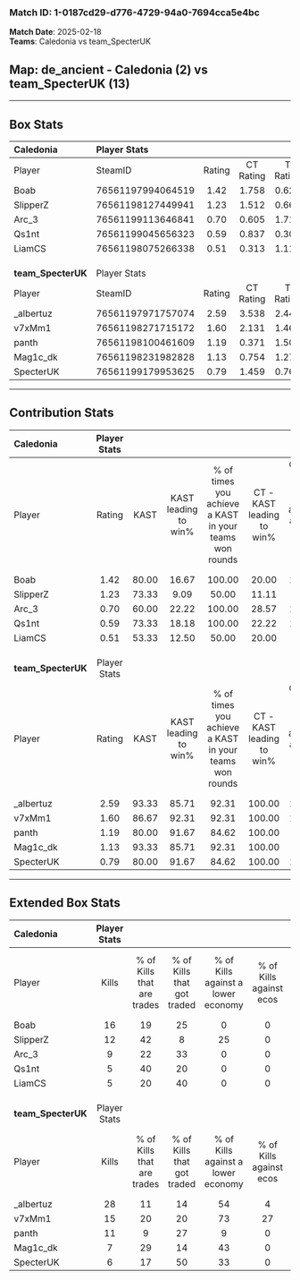 ### Match ID: 1-0187cd29-d776-4729-94a0-7694cca5e4bc  
**Match Date**: 2025-02-18  
**Teams**: Caledonia vs team_SpecterUK  

## **Map**: de_ancient - Caledonia (2) vs team_SpecterUK (13)  
---  

## Box Stats  

| **Caledonia**      | Player Stats      |        |           |          |       |       |       |         |        |      |     |
| :- | :- | :-: | :-: | :-: | :-: | :-: | :-: | :-: | :-: | :-: | :-: |
| Player             | SteamID           | Rating | CT Rating | T Rating | KAST  |  ADR  | Kills | Assists | Deaths | K/D  | HS% |
| Boab               | 76561197994064519 |  1.42  |   1.758   |  0.625   | 80.00 | 95.3  |  16   |    2    |   13   | 1.23 | 25  |
| SlipperZ           | 76561198127449941 |  1.23  |   1.512   |  0.669   | 73.33 | 119.6 |  12   |    8    |   14   | 0.86 | 25  |
| Arc_3              | 76561199113646841 |  0.70  |   0.605   |  1.717   | 60.00 | 61.7  |   9   |    3    |   15   | 0.60 | 55  |
| Qs1nt              | 76561199045656323 |  0.59  |   0.837   |  0.300   | 73.33 | 35.8  |   5   |    2    |   12   | 0.42 | 40  |
| LiamCS             | 76561198075266338 |  0.51  |   0.313   |  1.118   | 53.33 | 64.3  |   5   |    4    |   13   | 0.38 | 40  |
|                    |                   |        |           |          |       |       |       |         |        |      |     |
|                    |                   |        |           |          |       |       |       |         |        |      |     |
|                    |                   |        |           |          |       |       |       |         |        |      |     |
| **team_SpecterUK** | Player Stats      |        |           |          |       |       |       |         |        |      |     |
| Player             | SteamID           | Rating | CT Rating | T Rating | KAST  |  ADR  | Kills | Assists | Deaths | K/D  | HS% |
| _albertuz          | 76561197971757074 |  2.59  |   3.538   |  2.443   | 93.33 | 168.9 |  28   |    2    |   9    | 3.11 | 78  |
| v7xMm1             | 76561198271715172 |  1.60  |   2.131   |  1.465   | 86.67 | 104.7 |  15   |    9    |   10   | 1.50 | 53  |
| panth              | 76561198100461609 |  1.19  |   0.371   |  1.505   | 80.00 | 66.9  |  11   |    2    |   9    | 1.22 | 54  |
| Mag1c_dk           | 76561198231982828 |  1.13  |   0.754   |  1.277   | 93.33 | 63.9  |   7   |   10    |   8    | 0.88 | 28  |
| SpecterUK          | 76561199179953625 |  0.79  |   1.459   |  0.760   | 80.00 | 49.9  |   6   |    5    |   11   | 0.55 | 50  |
---  

## Contribution Stats  

| **Caledonia**      | Player Stats |       |                      |                                                        |                           |                                                             |                          |                                                            |
| :- | :-: | :-: | :-: | :-: | :-: | :-: | :-: | :-: |
| Player             |    Rating    | KAST  | KAST leading to win% | % of times you achieve a KAST in your teams won rounds | CT - KAST leading to win% | CT - % of times you achieve a KAST in your teams won rounds | T - KAST leading to win% | T - % of times you achieve a KAST in your teams won rounds |
| Boab               |     1.42     | 80.00 |        16.67         |                         100.00                         |           20.00           |                           100.00                            |           0.00           |                            0.00                            |
| SlipperZ           |     1.23     | 73.33 |         9.09         |                         50.00                          |           11.11           |                            50.00                            |           0.00           |                            0.00                            |
| Arc_3              |     0.70     | 60.00 |        22.22         |                         100.00                         |           28.57           |                           100.00                            |           0.00           |                            0.00                            |
| Qs1nt              |     0.59     | 73.33 |        18.18         |                         100.00                         |           22.22           |                           100.00                            |           0.00           |                            0.00                            |
| LiamCS             |     0.51     | 53.33 |        12.50         |                         50.00                          |           20.00           |                            50.00                            |           0.00           |                            0.00                            |
|                    |              |       |                      |                                                        |                           |                                                             |                          |                                                            |
|                    |              |       |                      |                                                        |                           |                                                             |                          |                                                            |
|                    |              |       |                      |                                                        |                           |                                                             |                          |                                                            |
| **team_SpecterUK** | Player Stats |       |                      |                                                        |                           |                                                             |                          |                                                            |
| Player             |    Rating    | KAST  | KAST leading to win% | % of times you achieve a KAST in your teams won rounds | CT - KAST leading to win% | CT - % of times you achieve a KAST in your teams won rounds | T - KAST leading to win% | T - % of times you achieve a KAST in your teams won rounds |
| _albertuz          |     2.59     | 93.33 |        85.71         |                         92.31                          |          100.00           |                           100.00                            |          81.82           |                           90.00                            |
| v7xMm1             |     1.60     | 86.67 |        92.31         |                         92.31                          |          100.00           |                           100.00                            |          90.00           |                           90.00                            |
| panth              |     1.19     | 80.00 |        91.67         |                         84.62                          |          100.00           |                            66.67                            |          90.00           |                           90.00                            |
| Mag1c_dk           |     1.13     | 93.33 |        85.71         |                         92.31                          |          100.00           |                            66.67                            |          83.33           |                           100.00                           |
| SpecterUK          |     0.79     | 80.00 |        91.67         |                         84.62                          |          100.00           |                           100.00                            |          88.89           |                           80.00                            |
---  

## Extended Box Stats  

| **Caledonia**      | Player Stats |                            |                            |                                    |                         |                              |                                 |        |                             |                                     |                          |                               |                            |
| :- | :-: | :-: | :-: | :-: | :-: | :-: | :-: | :-: | :-: | :-: | :-: | :-: | :-: |
| Player             |    Kills     | % of Kills that are trades | % of Kills that got traded | % of Kills against a lower economy | % of Kills against ecos | % of Kills that are flawless | % of Kills that are close duels | Deaths | % of Deaths that get traded | % of Deaths against a lower economy | % of Deaths against ecos | % of Deaths that are flawless | % of Deaths that are close |
| Boab               |      16      |             19             |             25             |                 0                  |            0            |              63              |                6                |   13   |             31              |                  8                  |            0             |              69               |             0              |
| SlipperZ           |      12      |             42             |             8              |                 25                 |            0            |              50              |               17                |   14   |             21              |                  7                  |            0             |              36               |             14             |
| Arc_3              |      9       |             22             |             33             |                 0                  |            0            |              33              |                0                |   15   |             20              |                  7                  |            0             |              87               |             0              |
| Qs1nt              |      5       |             40             |             20             |                 0                  |            0            |              80              |                0                |   12   |             33              |                  8                  |            0             |              83               |             8              |
| LiamCS             |      5       |             20             |             40             |                 0                  |            0            |              40              |                0                |   13   |              0              |                  8                  |            0             |              46               |             0              |
|                    |              |                            |                            |                                    |                         |                              |                                 |        |                             |                                     |                          |                               |                            |
|                    |              |                            |                            |                                    |                         |                              |                                 |        |                             |                                     |                          |                               |                            |
|                    |              |                            |                            |                                    |                         |                              |                                 |        |                             |                                     |                          |                               |                            |
| **team_SpecterUK** | Player Stats |                            |                            |                                    |                         |                              |                                 |        |                             |                                     |                          |                               |                            |
| Player             |    Kills     | % of Kills that are trades | % of Kills that got traded | % of Kills against a lower economy | % of Kills against ecos | % of Kills that are flawless | % of Kills that are close duels | Deaths | % of Deaths that get traded | % of Deaths against a lower economy | % of Deaths against ecos | % of Deaths that are flawless | % of Deaths that are close |
| _albertuz          |      28      |             11             |             14             |                 54                 |            4            |              57              |                4                |   9    |             22              |                 44                  |            0             |              78               |             0              |
| v7xMm1             |      15      |             20             |             20             |                 73                 |           27            |              80              |                7                |   10   |             10              |                 40                  |            0             |              60               |             0              |
| panth              |      11      |             9              |             27             |                 9                  |            0            |              45              |                0                |   9    |             22              |                 56                  |            0             |              56               |             0              |
| Mag1c_dk           |      7       |             29             |             14             |                 43                 |            0            |              43              |               14                |   8    |             38              |                 50                  |            0             |              63               |             13             |
| SpecterUK          |      6       |             17             |             50             |                 33                 |            0            |              83              |                0                |   11   |             27              |                 36                  |            9             |              45               |             18             |
